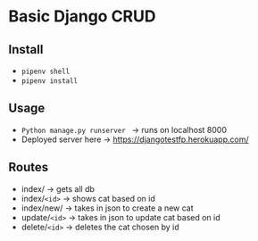 # Basic Django CRUD

## Install

- `pipenv shell`
- `pipenv install`

## Usage

- `Python manage.py runserver ` -> runs on localhost 8000
- Deployed server here -> https://djangotestfp.herokuapp.com/

## Routes

- index/ -> gets all db
- index/`<id>` -> shows cat based on id
- index/new/ -> takes in json to create a new cat
- update/`<id>` -> takes in json to update cat based on id
- delete/`<id>` -> deletes the cat chosen by id 
